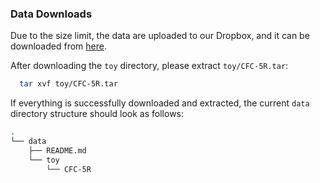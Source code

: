### Data Downloads
Due to the size limit, the data are uploaded to our Dropbox, and it can be downloaded from [here](https://www.dropbox.com/sh/txb6i8ewqycmx2g/AABCmHN-tbMrp35P90GWAv1oa?dl=0).

After downloading the `toy` directory, please extract `toy/CFC-5R.tar`:
```bash
  tar xvf toy/CFC-5R.tar
```

If everything is successfully downloaded and extracted, the current `data` directory structure should look as follows:

```bash
.
└── data
    ├── README.md
    └── toy
        └── CFC-5R
```
